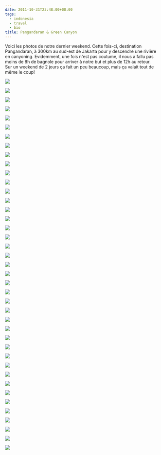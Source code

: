 ```yaml
---
date: 2011-10-31T23:48:00+00:00
tags:
  - indonesia
  - travel
  - bio
title: Pangandaran & Green Canyon
---
```



Voici les photos de notre dernier weekend. Cette fois-ci, destination Pangandaran, à 300km au sud-est de Jakarta pour y descendre une rivière en canyoning. Evidemment, une fois n'est pas coutume, il nous a fallu pas moins de 8h de bagnole pour arriver à notre but et plus de 12h au retour. Sur un weekend de 2 jours ça fait un peu beaucoup, mais ça valait tout de même le coup!

![](assets/media/Pangandaran_Green_Canyon/DSC_9740.jpg)

![](assets/media/Pangandaran_Green_Canyon/DSC_9743.jpg)

![](assets/media/Pangandaran_Green_Canyon/DSC_9748.jpg)

![](assets/media/Pangandaran_Green_Canyon/DSC_9750.jpg)

![](assets/media/Pangandaran_Green_Canyon/DSC_9755.jpg)

![](assets/media/Pangandaran_Green_Canyon/DSC_9767.jpg)

![](assets/media/Pangandaran_Green_Canyon/DSC_9785.jpg)

![](assets/media/Pangandaran_Green_Canyon/DSC_9805.jpg)

![](assets/media/Pangandaran_Green_Canyon/DSC_9826.jpg)

![](assets/media/Pangandaran_Green_Canyon/DSC_9828.jpg)

![](assets/media/Pangandaran_Green_Canyon/DSC_9845.jpg)

![](assets/media/Pangandaran_Green_Canyon/DSC_9857-1.jpg)

![](assets/media/Pangandaran_Green_Canyon/DSC_9893.jpg)

![](assets/media/Pangandaran_Green_Canyon/DSC_9902.jpg)

![](assets/media/Pangandaran_Green_Canyon/DSC_9913.jpg)

![](assets/media/Pangandaran_Green_Canyon/DSC_9913-1.jpg)

![](assets/media/P1010569.jpg)

![](assets/media/P1010571.jpg)

![](assets/media/P1010576.jpg)

![](assets/media/P1010601.jpg)

![](assets/media/P1010624.jpg)

![](assets/media/P1010637.jpg)

![](assets/media/P1010666.jpg)

![](assets/media/P1010670.jpg)

![](assets/media/P1010706.jpg)

![](assets/media/P1010712.jpg)

![](assets/media/P1010725.jpg)

![](assets/media/P1010733.jpg)

![](assets/media/P1010736.jpg)

![](assets/media/P1010750.jpg)

![](assets/media/P1010755.jpg)

![](assets/media/P1010758.jpg)

![](assets/media/P1010761.jpg)

![](assets/media/P1010764.jpg)

![](assets/media/P1010793.jpg)

![](assets/media/P1010819.jpg)

![](assets/media/P1010837.jpg)

![](assets/media/P1010848.jpg)

![](assets/media/P1010853.jpg)

![](assets/media/P1010860.jpg)

![](assets/media/Untitled_HDR2.jpg)